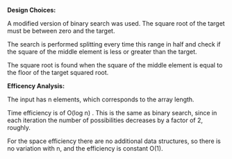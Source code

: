 
**Design Choices:**

A modified version of binary search was used. The square root of the target must be between zero and the target.

The search is performed splitting every time this range in half and check if the square of the middle element is less or greater than the target.

The square root is found when the square of the middle element is equal to the floor of the target squared root.


**Efficency Analysis:**

The input has n elements, which corresponds to the array length.

Time efficiency is of O(log n) . This is the same as binary search, since in each iteration the number of possibilities decreases by a factor of 2, roughly.

For the space efficiency there are no additional data structures, so there is no variation with n, and the efficiency is constant O(1).